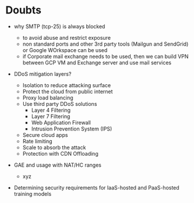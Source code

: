 
# Doubts

* why SMTP (tcp-25) is always blocked 
  * to avoid abuse and restrict exposure
  * non standard ports and other 3rd party tools (Mailgun and SendGrid) or Google WOrkspace can be used
  * if Corporate mail exchange needs to be used, then we can build VPN between GCP VM and Exchange server and use mail services
* DDoS mitigation layers? 
  * Isolation to reduce attacking surface
  * Protect the cloud from public internet
  * Proxy load balancing
  * Use third party DDoS solutions
    * Layer 4 Filtering
    * Layer 7 Filtering
    * Web Application Firewall
    * Intrusion Prevention System (IPS)
  * Secure cloud apps
  * Rate limiting
  * Scale to absorb the attack
  * Protection with CDN Offloading

* GAE and usage with NAT/HC ranges
  * xyz 







* Determining security requirements for IaaS-hosted and PaaS-hosted training models

